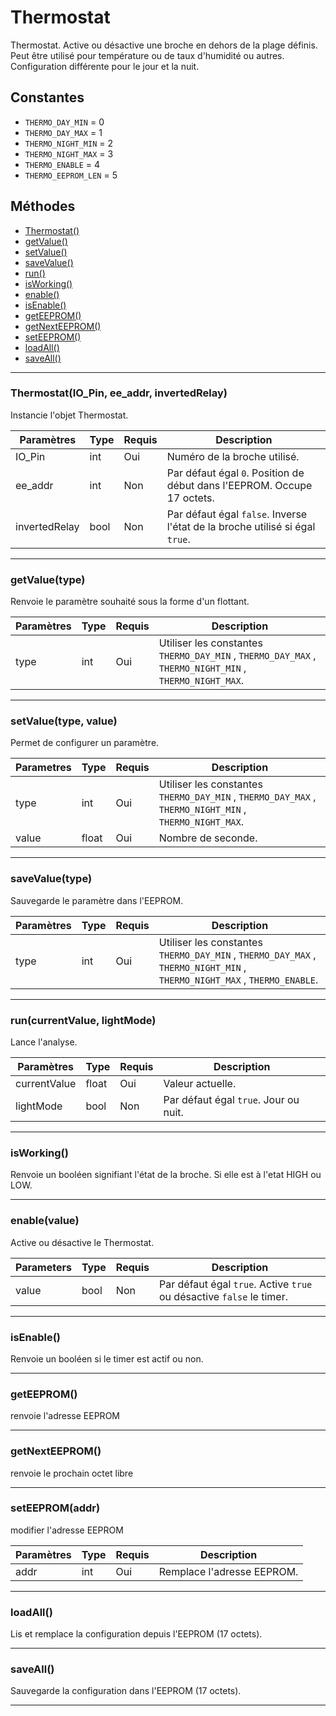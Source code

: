 # Thermostat
Thermostat. Active ou désactive une broche en dehors de la plage définis.
Peut être utilisé pour température ou de taux d'humidité ou autres.
Configuration différente pour le jour et la nuit.

## Constantes
 * `THERMO_DAY_MIN` = 0
 * `THERMO_DAY_MAX` = 1
 * `THERMO_NIGHT_MIN` = 2
 * `THERMO_NIGHT_MAX` = 3
 * `THERMO_ENABLE` = 4
 * `THERMO_EEPROM_LEN`  = 5

## Méthodes
* [Thermostat()](#thermostatio_pin-ee_addr-invertedrelay)
* [getValue()](#getvaluetype)
* [setValue()](#setvaluetype-value)
* [saveValue()](#savevaluetype)
* [run()](#runcurrentvalue-lightmode)
* [isWorking()](#isworking)
* [enable()](#enablevalue)
* [isEnable()](#isenable)
* [getEEPROM()](#geteeprom)
* [getNextEEPROM()](#getnexteeprom)
* [setEEPROM()](#seteepromaddr)
* [loadAll()](#loadall)
* [saveAll()](#saveall)

-------------

### Thermostat(IO_Pin, ee_addr, invertedRelay)
Instancie l'objet Thermostat.

Paramètres	  | Type | Requis | Description
------------- | ---- | ------ | -----------
IO_Pin		  | int  | Oui	  | Numéro de la broche utilisé.
ee_addr	      | int  | Non	  | Par défaut égal `0`. Position de début dans l'EEPROM. Occupe 17 octets.
invertedRelay | bool | Non	  | Par défaut égal `false`. Inverse l'état de la broche utilisé si égal `true`.


-------------

### getValue(type)
Renvoie le paramètre souhaité sous la forme d'un flottant.

Paramètres | Type  | Requis | Description
---------- | ----- | ------ | -----------
type	   | int   | Oui	| Utiliser les constantes `THERMO_DAY_MIN` , `THERMO_DAY_MAX` , `THERMO_NIGHT_MIN` , `THERMO_NIGHT_MAX`.


-------------

### setValue(type, value)
Permet de configurer un paramètre.

Parametres | Type  | Requis | Description
---------- | ----- | ------ | -----------
type	   | int   | Oui	| Utiliser les constantes `THERMO_DAY_MIN` , `THERMO_DAY_MAX` , `THERMO_NIGHT_MIN` , `THERMO_NIGHT_MAX`.
value  	   | float | Oui	| Nombre de seconde.


-------------

### saveValue(type)
Sauvegarde le paramètre dans l'EEPROM.

Paramètres | Type | Requis | Description
---------- | ---- | ------ | -----------
type	   | int  | Oui	   | Utiliser les constantes `THERMO_DAY_MIN` , `THERMO_DAY_MAX` , `THERMO_NIGHT_MIN` , `THERMO_NIGHT_MAX` , `THERMO_ENABLE`.


-------------

### run(currentValue, lightMode)
Lance l'analyse.

Paramètres	 | Type	 | Requis | Description
------------ | ----- | ------ | -----------
currentValue | float | Oui	  | Valeur actuelle.
lightMode	 | bool	 | Non	  | Par défaut égal `true`. Jour ou nuit.


-------------

### isWorking()
Renvoie un booléen signifiant l'état de la broche. Si elle est à l'etat HIGH ou LOW.


-------------

### enable(value)
Active ou désactive le Thermostat.

Parameters	  | Type | Requis | Description
------------- | ---- | ------ | -----------
value		  | bool | Non	  | Par défaut égal `true`. Active `true` ou désactive `false` le timer.


-------------

### isEnable()
Renvoie un booléen si le timer est actif ou non.


-------------

### getEEPROM()
renvoie l'adresse EEPROM


-------------

### getNextEEPROM()
renvoie le prochain octet libre


-------------

### setEEPROM(addr)
modifier l'adresse EEPROM

Paramètres	  | Type | Requis | Description
------------- | ---- | ------ | -----------
addr		  | int  | Oui	  | Remplace l'adresse EEPROM.


-------------

### loadAll()
Lis et remplace la configuration depuis l'EEPROM (17 octets).

-------------

### saveAll()
Sauvegarde la configuration dans l'EEPROM (17 octets).


-------------
